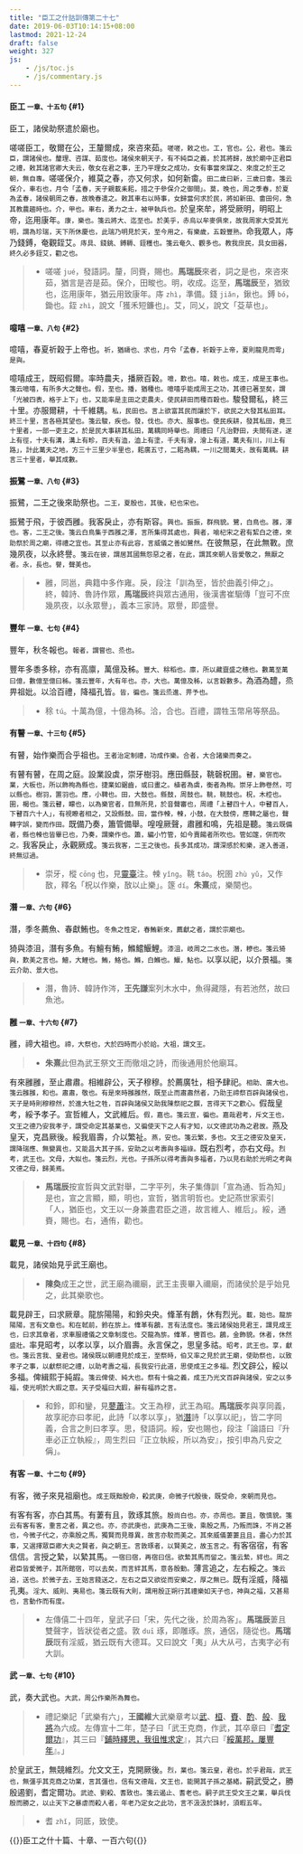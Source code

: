 ```yaml
---
title: "臣工之什詁訓傳第二十七"
date: 2019-06-03T10:14:15+08:00
lastmod: 2021-12-24
draft: false
weight: 327
js:
    - /js/toc.js
    - /js/commentary.js
---
```



#### 臣工 <small>一章、十五句</small> {#1}

臣工，諸侯助祭遣於廟也。

嗟嗟臣工，敬爾在公，王釐爾成，來咨來茹。<small>嗟嗟，敕之也。工，官也。公，君也。箋云臣，謂諸侯也。釐理、咨謀、茹度也。諸侯來朝天子，有不純臣之義，於其將歸，故於廟中正君臣之禮，敕其諸官卿大夫云，敬女在君之事，王乃平理女之成功，女有事當來謀之、來度之於王之朝，無自專。</small>嗟嗟保介，維莫之春，亦又何求，如何新畬。<small>田二歲曰新，三歲曰畬。箋云保介，車右也，月令「孟春，天子親載耒耜，措之于參保介之御間」。莫，晚也，周之季春，於夏為孟春，諸侯朝周之春，故晚春遣之。敕其車右以時事，女歸當何求於民，將如新田、畬田何，急其教農趨時也。介，甲也。車右，勇力之士，被甲執兵也。</small>於皇來牟，將受厥明，明昭上帝，迄用康年。<small>康，樂也。箋云將大、迄至也。於美乎，赤烏以牟麥俱來，故我周家大受其光明，謂為珍瑞，天下所休慶也，此瑞乃明見於天，至今用之，有樂歲，五穀豐熟。</small>命我眾人，庤乃錢鎛，奄觀銍艾。<small>庤具、錢銚、鎛耨、銍穫也。箋云奄久、觀多也。教我庶民，具女田器，終久必多銍艾，勸之也。</small>

> - 嗟嗟 `jué`，發語詞。釐，同賚，賜也。**馬瑞辰**來者，詞之是也，來咨來茹，猶言是咨是茹。保介，田畯也。明，收成。迄至，**馬瑞辰**至，猶致也，迄用康年，猶云用致康年。庤 `zhì`，準備。錢 `jiǎn`，鍬也。鎛 `bó`，鋤也。銍 `zhì`，說文「獲禾短鐮也」。艾，同乂，說文「芟草也」。


#### 噫嘻 <small>一章、八句</small> {#2}

噫嘻，春夏祈穀于上帝也。<small>祈，猶禱也、求也，月令「孟春，祈穀于上帝，夏則龍見而雩」是與。</small>

噫嘻成王，既昭假爾。率時農夫，播厥百穀。<small>噫，歎也。嘻，敕也。成王，成是王事也。箋云噫嘻，有所多大之聲也。假，至也。播，猶種也。噫嘻乎能成周王之功，其德已著至矣，謂「光被四表，格于上下」也，又能率是主田之吏農夫，使民耕田而種百穀也。</small>駿發爾私，終三十里。亦服爾耕，十千維耦。<small>私，民田也。言上欲富其民而讓於下，欲民之大發其私田耳。終三十里，言各極其望也。箋云駿，疾也。發，伐也。亦大、服事也。使民疾耕，發其私田，竟三十里者，一部一吏主之，於是民大事耕其私田，萬耦同時舉也。周禮曰「凡治野田，夫間有遂，遂上有徑，十夫有溝，溝上有畛，百夫有洫，洫上有塗，千夫有澮，澮上有道，萬夫有川，川上有路」，計此萬夫之地，方三十三里少半里也，耜廣五寸，二耜為耦，一川之間萬夫，故有萬耦。耕言三十里者，舉其成數。</small>


#### 振鷺 <small>一章、八句</small> {#3}

振鷺，二王之後來助祭也。<small>二王，夏殷也，其後，杞也宋也。</small>

振鷺于飛，于彼西雝。我客戾止，亦有斯容。<small>興也。振振，群飛貌。鷺，白鳥也。雝，澤也。客，二王之後。箋云白鳥集于西雝之澤，言所集得其處也，興者，喻杞宋之君有絜白之德，來助祭於周之廟，得禮之宜也。其至止亦有此容，言威儀之善如鷺然。</small>在彼無惡，在此無斁。庶幾夙夜，以永終譽。<small>箋云在彼，謂居其國無怨惡之者，在此，謂其來朝人皆愛敬之，無厭之者。永，長也。譽，聲美也。</small>

> - 雝，同邕，典籍中多作雍。戾，段注「訓為至，皆於曲義引伸之」。終，韓詩、魯詩作眾，**馬瑞辰**終與眾古通用，後漢書崔駰傳「豈可不庶幾夙夜，以永眾譽」，義本三家詩。眾譽，即盛譽。


#### 豐年 <small>一章、七句</small> {#4}

豐年，秋冬報也。<small>報者，謂嘗也、烝也。</small>

豐年多黍多稌，亦有高廪，萬億及秭。<small>豐大、稌稻也。廪，所以藏齍盛之穗也。數萬至萬曰億，數億至億曰秭。箋云豐年，大有年也。亦，大也。萬億及秭，以言穀數多。</small>為酒為醴，烝畀祖妣。以洽百禮，降福孔皆。<small>皆，徧也。箋云烝進、畀予也。</small>

> - 稌 `tú`。十萬為億，十億為秭。洽，合也。百禮，謂牲玉幣帛等祭品。


#### 有瞽 <small>一章、十三句</small> {#5}

有瞽，始作樂而合乎祖也。<small>王者治定制禮，功成作樂。合者，大合諸樂而奏之。</small>

有瞽有瞽，在周之庭。設業設虡，崇牙樹羽。應田縣鼓，鞉磬柷圉。<small>瞽，樂官也。業，大板也，所以飾栒為縣也，捷業如鋸齒，或曰畫之。植者為虡，衡者為栒。崇牙上飾卷然，可以縣也。樹羽，置羽也。應，小鞞也。田，大鼓也。縣鼓，周鼓也。鞉，鞉鼓也。柷，木椌也。圉，楬也。箋云瞽，矇也，以為樂官者，目無所見，於音聲審也，周禮「上瞽四十人，中瞽百人，下瞽百六十人」，有視瞭者相之，又設縣鼓。田，當作朄，朄，小鼓，在大鼓傍，應鞞之屬也，聲轉字誤，變而作田。</small>既備乃奏，簫管備舉。喤喤厥聲，肅雝和鳴，先祖是聽。<small>箋云既備者，縣也朄也皆畢已也，乃奏，謂樂作也。簫，編小竹管，如今賣餳者所吹也。管如篴，併而吹之。</small>我客戾止，永觀厥成。<small>箋云我客，二王之後也。長多其成功，謂深感於和樂，遂入善道，終無愆過。</small>

> - 崇牙，樅 `cōng` 也，見[靈臺](../23/#8)注。朄 `yǐng`。鞉 `táo`。柷圉 `zhù yǔ`，又作敔，釋名「柷以作樂，敔以止樂」。篴 `dí`。**朱熹**成，樂闋也。


#### 潛 <small>一章、六句</small> {#6}

潛，季冬薦魚、春獻鮪也。<small>冬魚之性定，春鮪新來，薦獻之者，謂於宗廟也。</small>

猗與漆沮，潛有多魚。有鱣有鮪，鰷鱨鰋鯉。<small>漆沮，岐周之二水也。潛，糝也。箋云猗與，歎美之言也。鱣，大鯉也。鮪，鮥也。鰷，白鰷也。鰋，鮎也。</small>以享以祀，以介景福。<small>箋云介助、景大也。</small>

> - 潛，魯詩、韓詩作涔，**王先謙**案列木水中，魚得藏隱，有若池然，故曰魚池。


#### 雝 <small>一章、十六句</small> {#7}

雝，禘大祖也。<small>禘，大祭也，大於四時而小於祫。大祖，謂文王。</small>

> - **朱熹**此但為武王祭文王而徹俎之詩，而後通用於他廟耳。

有來雝雝，至止肅肅。相維辟公，天子穆穆。於薦廣牡，相予肆祀。<small>相助、廣大也。箋云雝雝，和也。肅肅，敬也。有是來時雝雝然，既至止而肅肅然者，乃助王禘祭百辟與諸侯也，天子是時則穆穆然，於進大牡之牲，百辟與諸侯又助我陳祭祀之饌，言得天下之歡心。</small>假哉皇考，綏予孝子。宣哲維人，文武維后。<small>假，嘉也。箋云宣，徧也。嘉哉君考，斥文王也，文王之德乃安我孝子，謂受命定其基業也，又徧使天下之人有才知，以文德武功為之君故。</small>燕及皇天，克昌厥後。綏我眉壽，介以繁祉。<small>燕，安也。箋云繁，多也。文王之德安及皇天，謂降瑞應、無變異也，又能昌大其子孫，安助之以考壽與多福祿。</small>既右烈考，亦右文母。<small>烈考，武王也。文母，大姒也。箋云烈，光也。子孫所以得考壽與多福者，乃以見右助於光明之考與文德之母，歸美焉。</small>

> - **馬瑞辰**按宣哲與文武對舉，二字平列，朱子集傳訓「宣為通、哲為知」是也，宣之言顯，顯，明也，宣哲，猶言明哲也。史記燕世家索引「人，猶臣也，文王以一身兼盡君臣之道，故言維人、維后」。綏，通賚，賜也。右，通侑，勸也。


#### 載見 <small>一章、十四句</small> {#8}

載見，諸侯始見乎武王廟也。

> - **陳奐**成王之世，武王廟為禰廟，武王主喪畢入禰廟，而諸侯於是乎始見之，此其樂歌也。

載見辟王，曰求厥章。龍旂陽陽，和鈴央央。鞗革有鶬，休有烈光。<small>載，始也。龍旂陽陽，言有文章也。和在軾前，鈴在旂上。鞗革有鶬，言有法度也。箋云諸侯始見君王，謂見成王也，曰求其章者，求車服禮儀之文章制度也。交龍為旂。鞗革，轡首也。鶬，金飾貌。休者，休然盛壯。</small>率見昭考，以孝以享，以介眉壽。永言保之，思皇多祜。<small>昭考，武王也。享，獻也。箋云言我、皇君也。諸侯既以朝禮見於成王，至祭時，伯又率之見於武王廟，使助祭也，以致孝子之事，以獻祭祀之禮，以助考壽之福，長我安行此道，思使成王之多福。</small>烈文辟公，綏以多福。俾緝熙于純嘏。<small>箋云俾使、純大也。祭有十倫之義，成王乃光文百辟與諸侯，安之以多福，使光明於大嘏之意。天子受福曰大嘏，辭有福祚之言。</small>

> - 和鈴，即和鑾，見[蓼蕭](../17/#3)注。文王為穆，武王為昭。**馬瑞辰**孝與享同義，故享祀亦曰孝祀，此詩「以孝以享」，猶[潛](#6)詩「以享以祀」，皆二字同義，合言之則曰孝享。思，發語詞。綏，安也賜也，段注「論語曰『升車必正立執綏』，周生烈曰『正立執綏，所以為安』，按引申為凡安之偁」。


#### 有客 <small>一章、十二句</small> {#9}

有客，微子來見祖廟也。<small>成王既黜殷命，殺武庚，命微子代殷後，既受命，來朝而見也。</small>

有客有客，亦白其馬。有萋有且，敦琢其旅。<small>殷尚白也。亦，亦周也。萋且，敬慎貌。箋云有客有客，重言之者，異之也。亦，亦武庚也，武庚為二王後，乘殷之馬，乃叛而誅，不肖之甚也，今微子代之，亦乘殷之馬，獨賢而見尊異，故言亦駮而美之。其來威儀萋萋且且，盡心力於其事，又選擇眾臣卿大夫之賢者，與之朝王。言敦琢者，以賢美之，故玉言之。</small>有客宿宿，有客信信。言授之縶，以縶其馬。<small>一宿曰宿，再宿曰信。欲縶其馬而留之。箋云縶，絆也。周之君臣皆愛微子，其所館宿，可以去矣，而言絆其馬，意各殷勤。</small>薄言追之，左右綏之。<small>箋云追，送也。於微子去，王始言餞送之，左右之臣又欲從而安樂之，厚之無已。</small>既有淫威，降福孔夷。<small>淫大、威則、夷易也。箋云既有大則，謂用殷正朔行其禮樂如天子也，神與之福，又甚易也，言動作而有度。</small>

> - 左傳僖二十四年，皇武子曰「宋，先代之後，於周為客」。**馬瑞辰**萋且雙聲字，皆狀從者之盛。敦 `duī` 琢，即雕琢。旅，通侶，隨從也。**馬瑞辰**既有淫威，猶云既有大德耳。又曰說文「夷」从大从弓，古夷字必有大訓。


#### 武 <small>一章、七句</small> {#10}

武，奏大武也。<small>大武，周公作樂所為舞也。</small>

> - 禮記樂記「武樂有六」，**王國維**大武樂章考以[武](#10)、[桓](../28/#9)、[賚](../28/#10)、[酌](../28/#8)、[般](../28/#11)、[我將](../26/#7)為六成。左傳宣十二年，楚子曰「武王克商，作武，其卒章曰『[耆定爾功](#10)』，其三曰『[鋪時繹思，我徂惟求定](../28/#10)』，其六曰『[綏萬邦，屢豐年](../28/#9)』。」

於皇武王，無競維烈。允文文王，克開厥後。<small>烈，業也。箋云皇，君也。於乎君哉，武王也，無彊乎其克商之功業，言其彊也，信有文德哉，文王也，能開其子孫之基緒。</small>嗣武受之，勝殷遏劉，耆定爾功。<small>武迹、劉殺、耆致也。箋云遏止、耆老也。嗣子武王受文王之業，舉兵伐殷而勝之，以止天下之暴虐而殺人者，年老乃定女之此功，言不汲汲於誅紂，須暇五年。</small>

> - 耆 `zhǐ`，同厎，致使。



{{<sign>}}臣工之什十篇、十章、一百六句{{</sign>}}